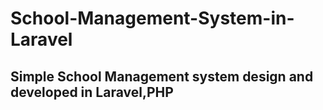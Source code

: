 # School-Management-System-in-Laravel
## Simple School Management system design and developed in Laravel,PHP
